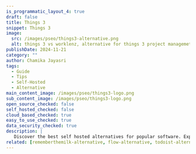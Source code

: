 ```yaml
---
is_programmatic_layout_4: true
draft: false
title: Things 3
snippet: Things 3
image:
  src: /images/pseo/things3-alternative.png
  alt: things 3 vs worklenz, alternative for things 3 project managemet tool, task management, resource management, productivity, self-hosted
publishDate: 2024-11-21
category: ""
author: Chamika Jayasri
tags:
  - Guide
  - Tips
  - Self-Hosted
  - Alternative
main_content_image: /images/pseo/things3-logo.png
sub_content_image: /images/pseo/things3-logo.png
open_source_checked: false
self_hosted_checked: false
cloud_based_checked: true
easy_to_use_checked: true
data_security_checked: true
description: |
   Discover the best self hosted alternatives for popular software. Explore our comprehensive guides and find the perfect solution for your needs today.
related: [rememberthemilk-alternative, flow-alternative, todoist-alternative, mondaycom-alternative]
---
```

